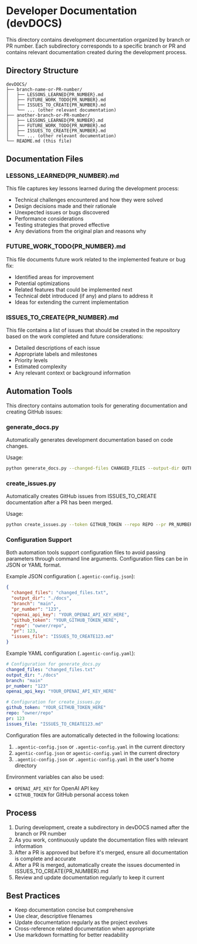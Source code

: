 # Developer Documentation (devDOCS)

This directory contains development documentation organized by branch or PR number. Each subdirectory corresponds to a specific branch or PR and contains relevant documentation created during the development process.

## Directory Structure

```
devDOCS/
├── branch-name-or-PR-number/
│   ├── LESSONS_LEARNED{PR_NUMBER}.md
│   ├── FUTURE_WORK_TODO{PR_NUMBER}.md
│   ├── ISSUES_TO_CREATE{PR_NUMBER}.md
│   └── ... (other relevant documentation)
├── another-branch-or-PR-number/
│   ├── LESSONS_LEARNED{PR_NUMBER}.md
│   ├── FUTURE_WORK_TODO{PR_NUMBER}.md
│   ├── ISSUES_TO_CREATE{PR_NUMBER}.md
│   └── ... (other relevant documentation)
└── README.md (this file)
```

## Documentation Files

### LESSONS_LEARNED{PR_NUMBER}.md

This file captures key lessons learned during the development process:

- Technical challenges encountered and how they were solved
- Design decisions made and their rationale
- Unexpected issues or bugs discovered
- Performance considerations
- Testing strategies that proved effective
- Any deviations from the original plan and reasons why

### FUTURE_WORK_TODO{PR_NUMBER}.md

This file documents future work related to the implemented feature or bug fix:

- Identified areas for improvement
- Potential optimizations
- Related features that could be implemented next
- Technical debt introduced (if any) and plans to address it
- Ideas for extending the current implementation

### ISSUES_TO_CREATE{PR_NUMBER}.md

This file contains a list of issues that should be created in the repository based on the work completed and future considerations:

- Detailed descriptions of each issue
- Appropriate labels and milestones
- Priority levels
- Estimated complexity
- Any relevant context or background information

## Automation Tools

This directory contains automation tools for generating documentation and creating GitHub issues:

### generate_docs.py

Automatically generates development documentation based on code changes.

Usage:
```bash
python generate_docs.py --changed-files CHANGED_FILES --output-dir OUTPUT_DIR --branch BRANCH [--pr-number PR_NUMBER] [--openai-api-key OPENAI_API_KEY] [--config CONFIG_FILE]
```

### create_issues.py

Automatically creates GitHub issues from ISSUES_TO_CREATE documentation after a PR has been merged.

Usage:
```bash
python create_issues.py --token GITHUB_TOKEN --repo REPO --pr PR_NUMBER --issues-file ISSUES_FILE [--config CONFIG_FILE]
```

### Configuration Support

Both automation tools support configuration files to avoid passing parameters through command line arguments. 
Configuration files can be in JSON or YAML format.

Example JSON configuration (`.agentic-config.json`):
```json
{
  "changed_files": "changed_files.txt",
  "output_dir": "./docs",
  "branch": "main",
  "pr_number": "123",
  "openai_api_key": "YOUR_OPENAI_API_KEY_HERE",
  "github_token": "YOUR_GITHUB_TOKEN_HERE",
  "repo": "owner/repo",
  "pr": 123,
  "issues_file": "ISSUES_TO_CREATE123.md"
}
```

Example YAML configuration (`.agentic-config.yaml`):
```yaml
# Configuration for generate_docs.py
changed_files: "changed_files.txt"
output_dir: "./docs"
branch: "main"
pr_number: "123"
openai_api_key: "YOUR_OPENAI_API_KEY_HERE"

# Configuration for create_issues.py
github_token: "YOUR_GITHUB_TOKEN_HERE"
repo: "owner/repo"
pr: 123
issues_file: "ISSUES_TO_CREATE123.md"
```

Configuration files are automatically detected in the following locations:
1. `.agentic-config.json` or `.agentic-config.yaml` in the current directory
2. `agentic-config.json` or `agentic-config.yaml` in the current directory
3. `.agentic-config.json` or `.agentic-config.yaml` in the user's home directory

Environment variables can also be used:
- `OPENAI_API_KEY` for OpenAI API key
- `GITHUB_TOKEN` for GitHub personal access token

## Process

1. During development, create a subdirectory in devDOCS named after the branch or PR number
2. As you work, continuously update the documentation files with relevant information
3. After a PR is approved but before it's merged, ensure all documentation is complete and accurate
4. After a PR is merged, automatically create the issues documented in ISSUES_TO_CREATE{PR_NUMBER}.md
5. Review and update documentation regularly to keep it current

## Best Practices

- Keep documentation concise but comprehensive
- Use clear, descriptive filenames
- Update documentation regularly as the project evolves
- Cross-reference related documentation when appropriate
- Use markdown formatting for better readability